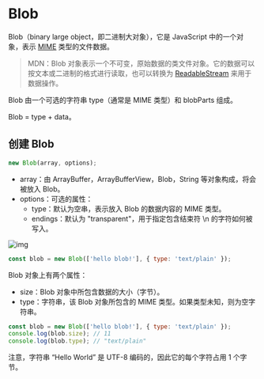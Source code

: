 # Blob

Blob（binary large object，即二进制大对象），它是 JavaScript 中的一个对象，表示 [MIME](https://baike.baidu.com/item/MIME/2900607?fr=aladdin) 类型的文件数据。

> MDN：Blob 对象表示一个不可变，原始数据的类文件对象。它的数据可以按文本或二进制的格式进行读取，也可以转换为 [ReadableStream](https://developer.mozilla.org/zh-CN/docs/Web/API/ReadableStream) 来用于数据操作。

Blob 由一个可选的字符串 type（通常是 MIME 类型）和 blobParts 组成。

Blob = type + data。

## 创建 Blob

```js
new Blob(array, options);
```

- array：由 ArrayBuffer，ArrayBufferView，Blob，String 等对象构成，将会被放入 Blob。
- options：可选的属性：
  - type：默认为空串，表示放入 Blob 的数据内容的 MIME 类型。
  - endings：默认为 "transparent"，用于指定包含结束符 \n 的字符如何被写入。

![img](https://dl4.weshineapp.com/gif/20170703/7095ecb405a142ad26e08973281922d7.gif?f=micro_5qCX5a2Q)

```js
const blob = new Blob(['hello blob!'], { type: 'text/plain' });
```



Blob 对象上有两个属性：

- size：Blob 对象中所包含数据的大小（字节）。
- type：字符串，该 Blob 对象所包含的 MIME 类型。如果类型未知，则为空字符串。



```js
const blob = new Blob(['hello blob!'], { type: 'text/plain' });
console.log(blob.size); // 11
console.log(blob.type); // "text/plain"
```



注意，字符串 “Hello World” 是 UTF-8 编码的，因此它的每个字符占用 1 个字节。

